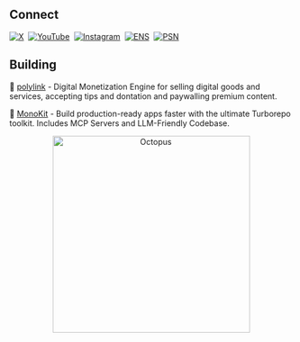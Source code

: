 ## Connect

[![X](https://img.shields.io/badge/X-Follow-000000?style=for-the-badge&logo=x&logoColor=white)](https://x.com/b_b0t)&nbsp;
[![YouTube](https://img.shields.io/badge/YouTube-Subscribe-FF0000?style=for-the-badge&logo=youtube&logoColor=white)](https://www.youtube.com/channel/b-b0t)&nbsp;
[![Instagram](https://img.shields.io/badge/Instagram-Follow-E4405F?style=for-the-badge&logo=instagram&logoColor=white)](https://www.instagram.com/b_b0t)&nbsp;
[![ENS](https://img.shields.io/badge/ENS-b-bot.eth-0080BC?style=for-the-badge&logo=ethereum&logoColor=white)](https://app.ens.domains/name/b-bot.eth)&nbsp;
[![PSN](https://img.shields.io/badge/PSN-Profile-003791?style=for-the-badge&logo=playstation&logoColor=white)](https://psnprofiles.com/b-bot-v2)

## Building

💠 [polylink](https://poly.link) - Digital Monetization Engine for selling digital goods and services, accepting tips and dontation and paywalling premium content.

🔶 [MonoKit](https://monokit.dev) - Build production-ready apps faster with the ultimate Turborepo toolkit. Includes MCP Servers and LLM-Friendly Codebase.

<p align="center">
  <img
    src="https://cdn.byronpolley.com/octopus.svg"
    alt="Octopus"
    width="350"
  />
</p>
